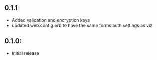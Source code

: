 ## 0.1.1
* Added validation and encryption keys
* updated web.config.erb to have the same forms auth settings as viz
## 0.1.0:
* Initial release
